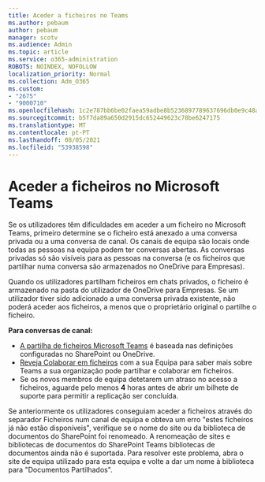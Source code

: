 ```yaml
---
title: Aceder a ficheiros no Teams
ms.author: pebaum
author: pebaum
manager: scotv
ms.audience: Admin
ms.topic: article
ms.service: o365-administration
ROBOTS: NOINDEX, NOFOLLOW
localization_priority: Normal
ms.collection: Adm_O365
ms.custom:
- "2675"
- "9000710"
ms.openlocfilehash: 1c2e787bb6be02faea59adbe8b5236897789637696db0e9c48a5d13e9b9a92c1
ms.sourcegitcommit: b5f7da89a650d2915dc652449623c78be6247175
ms.translationtype: MT
ms.contentlocale: pt-PT
ms.lasthandoff: 08/05/2021
ms.locfileid: "53938598"
---
```

# <a name="accessing-files-in-microsoft-teams"></a>Aceder a ficheiros no Microsoft Teams

Se os utilizadores têm dificuldades em aceder a um ficheiro no Microsoft Teams, primeiro determine se o ficheiro está anexado a uma conversa privada ou a uma conversa de canal. Os canais de equipa são locais onde todas as pessoas na equipa podem ter conversas abertas. As conversas privadas só são visíveis para as pessoas na conversa (e os ficheiros que partilhar numa conversa são armazenados no OneDrive para Empresas).

Quando os utilizadores partilham ficheiros em chats privados, o ficheiro é armazenado na pasta do utilizador de OneDrive para Empresas. Se um utilizador tiver sido adicionado a uma conversa privada existente, não poderá aceder aos ficheiros, a menos que o proprietário original o partilhe o ficheiro.    

**Para conversas de canal:**

- [A partilha de ficheiros Microsoft Teams](https://docs.microsoft.com/MicrosoftTeams/sharing-files-in-teams) é baseada nas definições configuradas no SharePoint ou OneDrive. 
- [Reveja Colaborar em ficheiros](https://support.office.com/article/Collaborate-on-files-with-your-Team-9b200289-dbac-4823-85bd-628a5c7bb0ae) com a sua Equipa para saber mais sobre Teams a sua organização pode partilhar e colaborar em ficheiros. 
- Se os novos membros de equipa detetarem um atraso no acesso a ficheiros, aguarde pelo menos **4** horas antes de abrir um bilhete de suporte para permitir a replicação ser concluída. 

Se anteriormente os utilizadores conseguiam aceder a ficheiros através do separador Ficheiros num canal de equipa e obteva um erro "estes ficheiros já não estão disponíveis", verifique se o nome do site ou da biblioteca de documentos do SharePoint foi renomeado. A renomeação de sites e bibliotecas de documentos do SharePoint Teams bibliotecas de documentos ainda não é suportada. Para resolver este problema, abra o site de equipa utilizado para esta equipa e volte a dar um nome à biblioteca para "Documentos Partilhados".